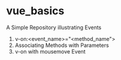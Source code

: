 # vue_basics
A Simple Repository illustrating Events

1. v-on:<event_name>="<method_name">
2. Associating Methods with Parameters
3. v-on with mousemove Event
